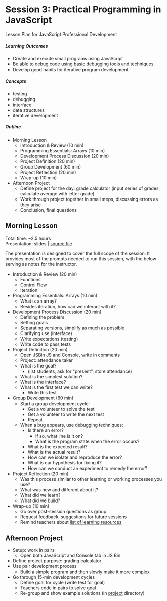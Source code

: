 # Session 3: Practical Programming in JavaScript

Lesson Plan for JavaScript Professional Development

##### Learning Outcomes

- Create and execute small programs using JavaScript
- Be able to debug code using basic debugging tools and techniques
- Develop good habits for iterative program development

##### Concepts

- testing
- debugging
- interface
- data structures
- iterative development

##### Outline

- Morning Lesson
  - Introduction & Review (10 min)
  - Programming Essentials: Arrays (10 min)
  - Development Process Discussion (20 min)
  - Project Definition (20 min)
  - Group Development (60 min)
  - Project Reflection (20 min)
  - Wrap-up (10 min)
- Afternoon Project
  - Define project for the day: grade calculator (input series of grades, calculate average with letter grade)
  - Work through project together in small steps, discussing errors as they arise
  - Conclusion, final questions

## Morning Lesson

Total time: ~2.5 hours  
Presentation: slides | [source file](slides.md)

The presentation is designed to cover the full scope of the session. It provides most of the prompts needed to run this session, with the below serving as notes for the instructor.

- Introduction & Review (20 min)
  - Functions
  - Control Flow
  - Iteration
- Programming Essentials: Arrays (10 min)
  - What is an array?
  - Besides iteration, how can we interact with it?
- Development Process Discussion (20 min)
  - Defining the problem
  - Setting goals
  - Separating versions, simplify as much as possible
  - Clarifying use (interface)
  - Write expectations (testing)
  - Write code to pass tests
- Project Definition (20 min)
  - Open JSBin JS and Console, write in comments
  - Project: attendance taker
  - What is the goal?
    - (list students, ask for "present", store attendance)
  - What is the simplest solution?
  - What is the interface?
  - What is the first test we can write?
    - Write this test
- Group Development (60 min)
  - Start a group development cycle:
    - Get a volunteer to solve the test
    - Get a volunteer to write the next test
    - Repeat
  - When a bug appears, use debugging techniques:
    - Is there an error?
      - If so, what line is it on?
      - What is the program state when the error occurs?
    - What is the expected result?
    - What is the actual result?
    - How can we isolate and reproduce the error?
    - What is our hypothesis for fixing it?
    - How can we conduct an experiment to remedy the error?
- Project Reflection (20 min)
  - Was this process similar to other learning or working processes you use?
  - What was new and different about it?
  - What did we learn?
  - What did we build?
- Wrap-up (10 min)
  - Go over post-session questions as group
  - Request feedback, suggestions for future sessions
  - Remind teachers about [list of learning resources](../README.md#resources)

## Afternoon Project

- Setup: work in pairs
  - Open both JavaScript and Console tab in JS Bin
- Define project purpose: grading calculator
- Use pair development process
  - Build a simple program and then slowly make it more complex
- Go through 15-min development cycles
  - Define goal for cycle (write test for goal)
  - Teachers code in pairs to solve goal
  - Re-group and show example solutions (in [project](project/) directory)
